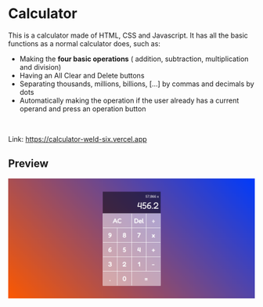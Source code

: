 # Calculator

This is a calculator made of HTML, CSS and Javascript. 
It has all the basic functions as a normal calculator does, such as:

- Making the **four basic operations** ( addition, subtraction, multiplication and division)
- Having an All Clear and Delete buttons
- Separating thousands, millions, billions, [...] by commas and decimals by dots
- Automatically making the operation if the user already has a current operand and press an operation button

&nbsp;
&nbsp;

Link: https://calculator-weld-six.vercel.app
## Preview

![calculator preview](./img/calculator.png "Calculator")

